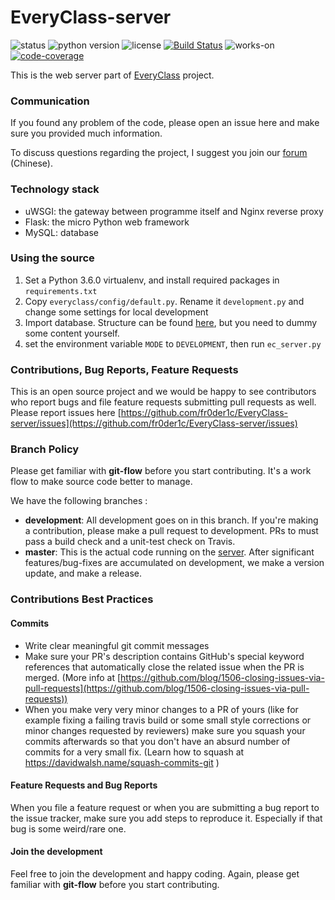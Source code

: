 # EveryClass-server

![status](https://img.shields.io/badge/status-stable-green.svg)
![python version](https://img.shields.io/badge/python-3.6-blue.svg)
![license](https://img.shields.io/badge/license-MPL_2.0-orange.svg)
[![Build Status](https://travis-ci.org/fr0der1c/EveryClass-server.svg?branch=develop)](https://travis-ci.org/fr0der1c/EveryClass-server)
![works-on](https://img.shields.io/badge/works%20on-my%20computer-brightgreen.svg)
[![code-coverage](https://codecov.io/gh/fr0der1c/EveryClass-server/branch/master/graph/badge.svg)](https://codecov.io/gh/fr0der1c/EveryClass-server)

This is the web server part of [EveryClass](https://github.com/fr0der1c/EveryClass) project.


### Communication

If you found any problem of the code, please open an issue here and make sure you provided much information.

To discuss questions regarding the project, I suggest you join our [forum](https://base.admirable.one/c/everyclass) (Chinese).


### Technology stack

- uWSGI: the gateway between programme itself and Nginx reverse proxy
- Flask: the micro Python web framework
- MySQL: database


### Using the source

1. Set a Python 3.6.0 virtualenv, and install required packages in ``requirements.txt``
2. Copy `everyclass/config/default.py`. Rename it `development.py` and change some settings for local development
3. Import database. Structure can be found [here](https://github.com/fr0der1c/EveryClass-collector/tree/master/sql), but you need to dummy some content yourself.
4. set the environment variable `MODE` to `DEVELOPMENT`, then run `ec_server.py`

### Contributions, Bug Reports, Feature Requests

This is an open source project and we would be happy to see contributors who report bugs and file feature requests submitting pull requests as well. Please report issues here [https://github.com/fr0der1c/EveryClass-server/issues](https://github.com/fr0der1c/EveryClass-server/issues)

### Branch Policy

Please get familiar with **git-flow** before you start contributing. It's a work flow to make source code better to manage.

We have the following branches :
- **development**: All development goes on in this branch. If you're making a contribution, please make a pull request to development. PRs to must pass a build check and a unit-test check on Travis.
- **master**: This is the actual code running on the [server](https://every.admirable.one). After significant features/bug-fixes are accumulated on development, we make a version update, and make a release.


### Contributions Best Practices
#### Commits

- Write clear meaningful git commit messages
- Make sure your PR's description contains GitHub's special keyword references that automatically close the related issue when the PR is merged. (More info at  [https://github.com/blog/1506-closing-issues-via-pull-requests](https://github.com/blog/1506-closing-issues-via-pull-requests))
- When you make very very minor changes to a PR of yours (like for example fixing a failing travis build or some small style corrections or minor changes requested by reviewers) make sure you squash your commits afterwards so that you don't have an absurd number of commits for a very small fix. (Learn how to squash at https://davidwalsh.name/squash-commits-git )


#### Feature Requests and Bug Reports

When you file a feature request or when you are submitting a bug report to the issue tracker, make sure you add steps to reproduce it. Especially if that bug is some weird/rare one.

#### Join the development

Feel free to join the development and happy coding. Again, please get familiar with **git-flow** before you start contributing.